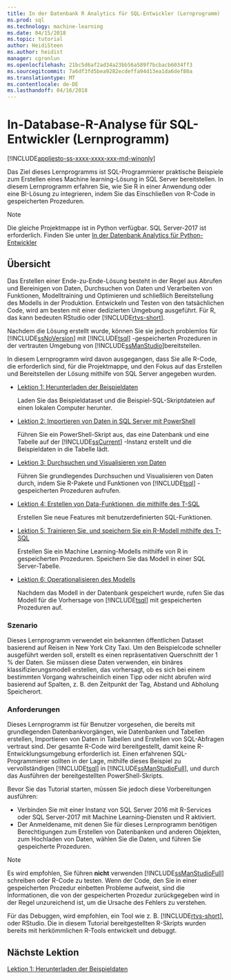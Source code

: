 ```yaml
---
title: In der Datenbank R Analytics für SQL-Entwickler (Lernprogramm) | Microsoft Docs
ms.prod: sql
ms.technology: machine-learning
ms.date: 04/15/2018
ms.topic: tutorial
author: HeidiSteen
ms.author: heidist
manager: cgronlun
ms.openlocfilehash: 21bc5d6af2ad34a23bb56a589f7bcbacb6034ff3
ms.sourcegitcommit: 7a6df3fd5bea9282ecdeffa94d13ea1da6def80a
ms.translationtype: MT
ms.contentlocale: de-DE
ms.lasthandoff: 04/16/2018
---
```

# <a name="in-database-r-analytics-for-sql-developers-tutorial"></a>In-Database-R-Analyse für SQL-Entwickler (Lernprogramm)
[!INCLUDE[appliesto-ss-xxxx-xxxx-xxx-md-winonly](../../includes/appliesto-ss-xxxx-xxxx-xxx-md-winonly.md)]

Das Ziel dieses Lernprogramms ist SQL-Programmierer praktische Beispiele zum Erstellen eines Machine learning-Lösung in SQL Server bereitstellen. In diesem Lernprogramm erfahren Sie, wie Sie R in einer Anwendung oder eine BI-Lösung zu integrieren, indem Sie das Einschließen von R-Code in gespeicherten Prozeduren.

> [!NOTE]
> 
> Die gleiche Projektmappe ist in Python verfügbar. SQL Server-2017 ist erforderlich. Finden Sie unter [In der Datenbank Analytics für Python-Entwickler](../tutorials/sqldev-in-database-python-for-sql-developers.md)

## <a name="overview"></a>Übersicht

Das Erstellen einer Ende-zu-Ende-Lösung besteht in der Regel aus Abrufen und Bereinigen von Daten, Durchsuchen von Daten und Verarbeiten von Funktionen, Modelltraining und Optimieren und schließlich Bereitstellung des Modells in der Produktion. Entwickeln und Testen von den tatsächlichen Code, wird am besten mit einer dedizierten Umgebung ausgeführt. Für R, das kann bedeuten RStudio oder [!INCLUDE[rtvs-short](../../includes/rtvs-short-md.md)].

Nachdem die Lösung erstellt wurde, können Sie sie jedoch problemlos für [!INCLUDE[ssNoVersion](../../includes/ssnoversion-md.md)] mit [!INCLUDE[tsql](../../includes/tsql-md.md)] -gespeicherten Prozeduren in der vertrauten Umgebung von [!INCLUDE[ssManStudio](../../includes/ssmanstudio-md.md)]bereitstellen.

In diesem Lernprogramm wird davon ausgegangen, dass Sie alle R-Code, die erforderlich sind, für die Projektmappe, und den Fokus auf das Erstellen und Bereitstellen der Lösung mithilfe von SQL Server angegeben wurden.

- [Lektion 1: Herunterladen der Beispieldaten](../tutorials/sqldev-download-the-sample-data.md)

    Laden Sie das Beispieldataset und die Beispiel-SQL-Skriptdateien auf einen lokalen Computer herunter.

- [Lektion 2: Importieren von Daten in SQL Server mit PowerShell](../r/sqldev-import-data-to-sql-server-using-powershell.md)

    Führen Sie ein PowerShell-Skript aus, das eine Datenbank und eine Tabelle auf der [!INCLUDE[ssCurrent](../../includes/sscurrent-md.md)] -Instanz erstellt und die Beispieldaten in die Tabelle lädt.

- [Lektion 3: Durchsuchen und Visualisieren von Daten](../tutorials/sqldev-explore-and-visualize-the-data.md)

    Führen Sie grundlegendes Durchsuchen und Visualisieren von Daten durch, indem Sie R-Pakete und Funktionen von [!INCLUDE[tsql](../../includes/tsql-md.md)] -gespeicherten Prozeduren aufrufen.

- [Lektion 4: Erstellen von Data-Funktionen, die mithilfe des T-SQL](../tutorials/sqldev-create-data-features-using-t-sql.md)

    Erstellen Sie neue Features mit benutzerdefinierten SQL-Funktionen.
  
-   [Lektion 5: Trainieren Sie, und speichern Sie ein R-Modell mithilfe des T-SQL](../r/sqldev-train-and-save-a-model-using-t-sql.md)

    Erstellen Sie ein Machine Learning-Modells mithilfe von R in gespeicherten Prozeduren. Speichern Sie das Modell in einer SQL Server-Tabelle.
  
-   [Lektion 6: Operationalisieren des Modells](../tutorials/sqldev-operationalize-the-model.md)

    Nachdem das Modell in der Datenbank gespeichert wurde, rufen Sie das Modell für die Vorhersage von [!INCLUDE[tsql](../../includes/tsql-md.md)] mit gespeicherten Prozeduren auf.

### <a name="scenario"></a>Szenario

Dieses Lernprogramm verwendet ein bekannten öffentlichen Dataset basierend auf Reisen in New York City Taxi. Um den Beispielcode schneller ausgeführt werden soll, erstellt es einen repräsentativen Querschnitt der 1 % der Daten. Sie müssen diese Daten verwenden, ein binäres klassifizierungsmodell erstellen, das vorhersagt, ob es sich bei einem bestimmten Vorgang wahrscheinlich einen Tipp oder nicht abrufen wird basierend auf Spalten, z. B. den Zeitpunkt der Tag, Abstand und Abholung Speicherort.

### <a name="requirements"></a>Anforderungen

Dieses Lernprogramm ist für Benutzer vorgesehen, die bereits mit grundlegenden Datenbankvorgängen, wie Datenbanken und Tabellen erstellen, Importieren von Daten in Tabellen und Erstellen von SQL-Abfragen vertraut sind. Der gesamte R-Code wird bereitgestellt, damit keine R-Entwicklungsumgebung erforderlich ist. Einen erfahrenen SQL-Programmierer sollten in der Lage, mithilfe dieses Beispiel zu vervollständigen [!INCLUDE[tsql](../../includes/tsql-md.md)] in [!INCLUDE[ssManStudioFull](../../includes/ssmanstudiofull-md.md)], und durch das Ausführen der bereitgestellten PowerShell-Skripts.

Bevor Sie das Tutorial starten, müssen Sie jedoch diese Vorbereitungen ausführen:

- Verbinden Sie mit einer Instanz von SQL Server 2016 mit R-Services oder SQL Server-2017 mit Machine Learning-Diensten und R aktiviert.
- Der Anmeldename, mit denen Sie für dieses Lernprogramm benötigen Berechtigungen zum Erstellen von Datenbanken und anderen Objekten, zum Hochladen von Daten, wählen Sie die Daten, und führen Sie gespeicherte Prozeduren.

> [!NOTE]
> Es wird empfohlen, Sie führen **nicht** verwenden [!INCLUDE[ssManStudioFull](../../includes/ssmanstudiofull-md.md)] schreiben oder R-Code zu testen. Wenn der Code, den Sie in einer gespeicherten Prozedur einbetten Probleme aufweist, sind die Informationen, die von der gespeicherten Prozedur zurückgegeben wird in der Regel unzureichend ist, um die Ursache des Fehlers zu verstehen.
> 
> Für das Debuggen, wird empfohlen, ein Tool wie z. B. [!INCLUDE[rtvs-short](../../includes/rtvs-short-md.md)], oder RStudio. Die in diesem Tutorial bereitgestellten R-Skripts wurden bereits mit herkömmlichen R-Tools entwickelt und debuggt.

## <a name="next-lesson"></a>Nächste Lektion

[Lektion 1: Herunterladen der Beispieldaten](../tutorials/sqldev-download-the-sample-data.md)
